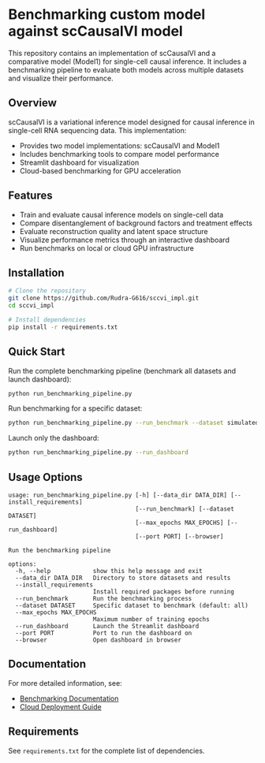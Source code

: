 # Benchmarking custom model against scCausalVI model

This repository contains an implementation of scCausalVI and a comparative model (Model1) for single-cell causal inference. It includes a benchmarking pipeline to evaluate both models across multiple datasets and visualize their performance.

## Overview

scCausalVI is a variational inference model designed for causal inference in single-cell RNA sequencing data. This implementation:

- Provides two model implementations: scCausalVI and Model1
- Includes benchmarking tools to compare model performance
- Streamlit dashboard for visualization
- Cloud-based benchmarking for GPU acceleration

## Features

- Train and evaluate causal inference models on single-cell data
- Compare disentanglement of background factors and treatment effects
- Evaluate reconstruction quality and latent space structure
- Visualize performance metrics through an interactive dashboard
- Run benchmarks on local or cloud GPU infrastructure

## Installation

```bash
# Clone the repository
git clone https://github.com/Rudra-G616/sccvi_impl.git
cd sccvi_impl

# Install dependencies
pip install -r requirements.txt
```

## Quick Start

Run the complete benchmarking pipeline (benchmark all datasets and launch dashboard):

```bash
python run_benchmarking_pipeline.py
```

Run benchmarking for a specific dataset:

```bash
python run_benchmarking_pipeline.py --run_benchmark --dataset simulated
```

Launch only the dashboard:

```bash
python run_benchmarking_pipeline.py --run_dashboard
```

## Usage Options

```
usage: run_benchmarking_pipeline.py [-h] [--data_dir DATA_DIR] [--install_requirements]
                                    [--run_benchmark] [--dataset DATASET]
                                    [--max_epochs MAX_EPOCHS] [--run_dashboard]
                                    [--port PORT] [--browser]

Run the benchmarking pipeline

options:
  -h, --help            show this help message and exit
  --data_dir DATA_DIR   Directory to store datasets and results
  --install_requirements
                        Install required packages before running
  --run_benchmark       Run the benchmarking process
  --dataset DATASET     Specific dataset to benchmark (default: all)
  --max_epochs MAX_EPOCHS
                        Maximum number of training epochs
  --run_dashboard       Launch the Streamlit dashboard
  --port PORT           Port to run the dashboard on
  --browser             Open dashboard in browser
```

## Documentation

For more detailed information, see:
- [Benchmarking Documentation](src/sccvi_impl/benchmarking/README.md)
- [Cloud Deployment Guide](src/sccvi_impl/cloud/README_cloud.md)

## Requirements

See `requirements.txt` for the complete list of dependencies.